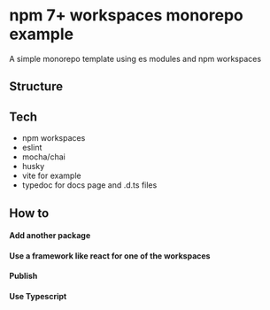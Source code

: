 # npm 7+ workspaces monorepo example

A simple monorepo template using es modules and npm workspaces

## Structure

## Tech
 * npm workspaces
 * eslint
 * mocha/chai
 * husky
 * vite for example
 * typedoc for docs page and .d.ts files

## How to

#### Add another package

#### Use a framework like react for one of the workspaces

#### Publish

#### Use Typescript